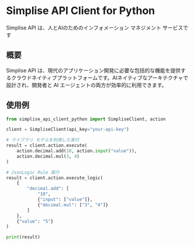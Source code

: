 # Simplise API Client for Python

Simplise API は、人とAIのためのインフォメーション マネジメント サービスです

## 概要

Simplise API は、現代のアプリケーション開発に必要な包括的な機能を提供するクラウドネイティブプラットフォームです。AIネイティブなアーキテクチャで設計され、開発者と AI エージェントの両方が効率的に利用できます。

## 使用例
```python
from simplise_api_client_python import SimpliseClient, action

client = SimpliseClient(api_key="your-api-key")

# ライブラリ モデルを利用した実行
result = client.action.execute(
    action.decimal.add(10, action.input("value")),
    action.decimal.mul(3, 4)
)

# JsonLogic Rule 実行
result = client.action.execute_logic(
    {
        "decimal.add": [
            "10",
            {"input": ["value"]},
            {"decimal.mul": ["3", "4"]}
        ]
    },
    {"value": "5"}
)

print(result)
```

